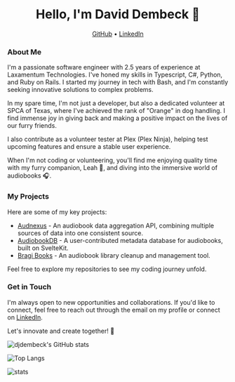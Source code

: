 <h1 align="center">Hello, I'm David Dembeck 👋</h1>

<p align="center">
  <a href="https://github.com/djdembeck">GitHub</a> •
  <a href="https://linkedin.com/in/djdembeck">LinkedIn</a>
</p>

### About Me

I'm a passionate software engineer with 2.5 years of experience at Laxamentum Technologies. I've honed my skills in Typescript, C#, Python, and Ruby on Rails. I started my journey in tech with Bash, and I'm constantly seeking innovative solutions to complex problems.

In my spare time, I'm not just a developer, but also a dedicated volunteer at SPCA of Texas, where I've achieved the rank of "Orange" in dog handling. I find immense joy in giving back and making a positive impact on the lives of our furry friends.

I also contribute as a volunteer tester at Plex (Plex Ninja), helping test upcoming features and ensure a stable user experience.

When I'm not coding or volunteering, you'll find me enjoying quality time with my furry companion, Leah 🐶, and diving into the immersive world of audiobooks 🎧.

### My Projects

Here are some of my key projects:

- [Audnexus](https://github.com/laxamentumtech/audnexus) - An audiobook data aggregation API, combining multiple sources of data into one consistent source.
- [AudiobookDB](https://audiobookdb.org/) - A user-contributed metadata database for audiobooks, built on SvelteKit.
- [Bragi Books](https://github.com/djdembeck/bragibooks) - An audiobook library cleanup and management tool.

Feel free to explore my repositories to see my coding journey unfold.

### Get in Touch

I'm always open to new opportunities and collaborations. If you'd like to connect, feel free to reach out through the email on my profile or connect on [LinkedIn](https://linkedin.com/in/djdembeck).

Let's innovate and create together! 🚀

![djdembeck's GitHub stats](https://github-readme-stats.vercel.app/api?username=djdembeck&theme=dracula&show_icons=true)

![Top Langs](https://github-readme-stats.vercel.app/api/top-langs/?username=djdembeck&exclude_repo=codingdojo&layout=compact&theme=dracula)

![stats](https://github-readme-streak-stats.herokuapp.com/?user=djdembeck&theme=dracula)
